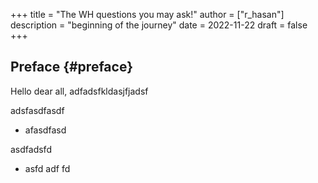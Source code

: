 +++
title = "The WH questions you may ask!"
author = ["r_hasan"]
description = "beginning of the journey"
date = 2022-11-22
draft = false
+++

## Preface {#preface}

Hello dear all, adfadsfkldasjfjadsf

adsfasdfasdf

-   afasdfasd

asdfadsfd

-   asfd adf fd
